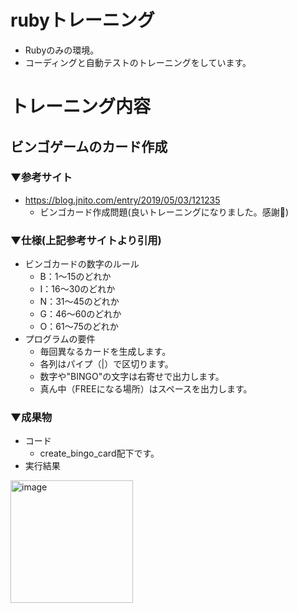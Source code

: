 # rubyトレーニング
- Rubyのみの環境。
- コーディングと自動テストのトレーニングをしています。

# トレーニング内容
## ビンゴゲームのカード作成
### ▼参考サイト
- https://blog.jnito.com/entry/2019/05/03/121235
    - ビンゴカード作成問題(良いトレーニングになりました。感謝🙏)
### ▼仕様(上記参考サイトより引用)
- ビンゴカードの数字のルール
    - B：1～15のどれか
    - I：16～30のどれか
    - N：31～45のどれか
    - G：46～60のどれか
    - O：61～75のどれか    
- プログラムの要件
    - 毎回異なるカードを生成します。
    - 各列はパイプ（|）で区切ります。
    - 数字や"BINGO"の文字は右寄せで出力します。
    - 真ん中（FREEになる場所）はスペースを出力します。
### ▼成果物
- コード
    - create_bingo_card配下です。
- 実行結果
<img width="196" alt="image" src="https://github.com/honwaka050705/ruby_only_env/assets/138632145/e958e604-027d-4eb1-adb6-557d7092c7d7">
